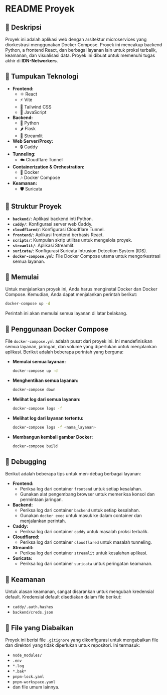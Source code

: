 # README Proyek

## 📝 Deskripsi

Proyek ini adalah aplikasi web dengan arsitektur microservices yang diorkestrasi menggunakan Docker Compose. Proyek ini mencakup backend Python, a frontend React, dan berbagai layanan lain untuk proksi terbalik, keamanan, dan visualisasi data. Proyek ini dibuat untuk memenuhi tugas akhir di **IDN-Networkers**.

## 🚀 Tumpukan Teknologi

- **Frontend:**
    - ⚛️ React
    - ⚡ Vite
    - 💨 Tailwind CSS
    - 📜 JavaScript
- **Backend:**
    - 🐍 Python
    - 🌶️ Flask
    - 🎈 Streamlit
- **Web Server/Proxy:**
    - 🔒 Caddy
- **Tunneling:**
    - ☁️ Cloudflare Tunnel
- **Containerization & Orchestration:**
    - 🐳 Docker
    - 🎶 Docker Compose
- **Keamanan:**
    - 🛡️ Suricata

## 📂 Struktur Proyek

- **`backend/`**: Aplikasi backend inti Python.
- **`caddy/`**: Konfigurasi server web Caddy.
- **`cloudflared/`**: Konfigurasi Cloudflare Tunnel.
- **`frontend/`**: Aplikasi frontend berbasis React.
- **`scripts/`**: Kumpulan skrip utilitas untuk mengelola proyek.
- **`streamlit/`**: Aplikasi Streamlit.
- **`suricata/`**: Konfigurasi Suricata Intrusion Detection System (IDS).
- **`docker-compose.yml`**: File Docker Compose utama untuk mengorkestrasi semua layanan.

## 🏁 Memulai

Untuk menjalankan proyek ini, Anda harus menginstal Docker dan Docker Compose. Kemudian, Anda dapat menjalankan perintah berikut:

```bash
docker-compose up -d
```

Perintah ini akan memulai semua layanan di latar belakang.

## 🐳 Penggunaan Docker Compose

File `docker-compose.yml` adalah pusat dari proyek ini. Ini mendefinisikan semua layanan, jaringan, dan volume yang diperlukan untuk menjalankan aplikasi. Berikut adalah beberapa perintah yang berguna:

- **Memulai semua layanan:**
    ```bash
    docker-compose up -d
    ```
- **Menghentikan semua layanan:**
    ```bash
    docker-compose down
    ```
- **Melihat log dari semua layanan:**
    ```bash
    docker-compose logs -f
    ```
- **Melihat log dari layanan tertentu:**
    ```bash
    docker-compose logs -f <nama_layanan>
    ```
- **Membangun kembali gambar Docker:**
    ```bash
    docker-compose build
    ```

## 🐛 Debugging

Berikut adalah beberapa tips untuk men-debug berbagai layanan:

- **Frontend:**
    - Periksa log dari container `frontend` untuk setiap kesalahan.
    - Gunakan alat pengembang browser untuk memeriksa konsol dan permintaan jaringan.
- **Backend:**
    - Periksa log dari container `backend` untuk setiap kesalahan.
    - Gunakan `docker exec` untuk masuk ke dalam container dan menjalankan perintah.
- **Caddy:**
    - Periksa log dari container `caddy` untuk masalah proksi terbalik.
- **Cloudflared:**
    - Periksa log dari container `cloudflared` untuk masalah tunneling.
- **Streamlit:**
    - Periksa log dari container `streamlit` untuk kesalahan aplikasi.
- **Suricata:**
    - Periksa log dari container `suricata` untuk peringatan keamanan.

## 🔐 Keamanan

Untuk alasan keamanan, sangat disarankan untuk mengubah kredensial default. Kredensial default disediakan dalam file berikut:

- `caddy/.auth.hashes`
- `backend/creds.json`

## 🙈 File yang Diabaikan

Proyek ini berisi file `.gitignore` yang dikonfigurasi untuk mengabaikan file dan direktori yang tidak diperlukan untuk repositori. Ini termasuk:

- `node_modules/`
- `.env`
- `*.log`
- `*.bak*`
- `pnpm-lock.yaml`
- `pnpm-workspace.yaml`
- dan file umum lainnya.